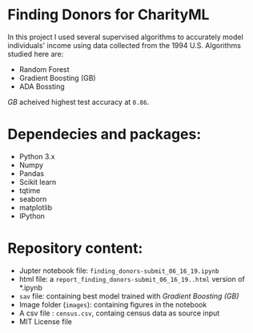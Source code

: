 # Finding Donors for CharityML

In this project I used several supervised algorithms to accurately model individuals' income using data collected from the 1994 U.S.
Algorithms studied here are:

- Random Forest
- Gradient Boosting (GB)
- ADA Bossting

*GB* acheived highest test accuracy at `0.86`.

# Dependecies and packages:

- Python 3.x
- Numpy
- Pandas
- Scikit learn
- tqtime
- seaborn
- matplotlib
- IPython


# Repository content:

- Jupter notebook file: `finding_donors-submit_06_16_19.ipynb`
- html file: a `report_finding_donors-submit_06_16_19..html` version of *.ipynb
- `sav` file: containing best model trained with *Gradient Boosting (GB)* 
- Image folder (`images`): containing figures in the notebook
- A csv file : `census.csv`, containg census data as source input
- MIT License file
